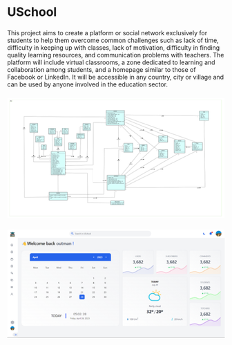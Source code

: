 # USchool
###
This project aims to create a platform or social network exclusively for students to help them overcome common challenges such as lack of time, difficulty in keeping up with classes, lack of motivation, difficulty in finding quality learning resources, and communication problems with teachers. The platform will include virtual classrooms, a zone dedicated to learning and collaboration among students, and a homepage similar to those of Facebook or LinkedIn. It will be accessible in any country, city or village and can be used by anyone involved in the education sector.
###
![img_2.png](assets/img_2.png)
###
![img.png](assets/img.png)
